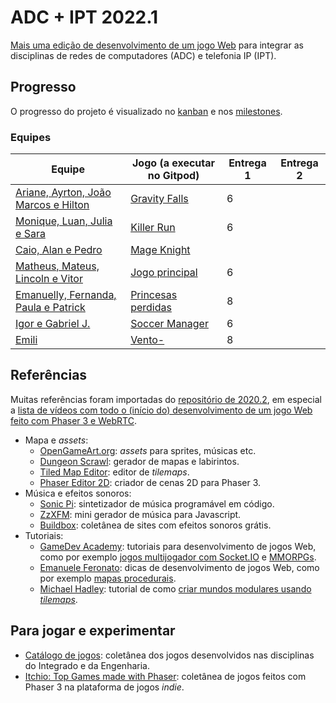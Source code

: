 # ADC + IPT 2022.1

[Mais uma edição de desenvolvimento de um jogo Web](https://boidacarapreta.github.io) para integrar as disciplinas de redes de computadores (ADC) e telefonia IP (IPT).

## Progresso

O progresso do projeto é visualizado no [kanban](//github.com/boidacarapreta/adcipt20221/projects/1?fullscreen=true) e nos [milestones](//github.com/boidacarapreta/adcipt20221/milestones?direction=asc&sort=due_date&state=open).

### Equipes

| Equipe                                                                 | Jogo (a executar no Gitpod)                                                                | Entrega 1 | Entrega 2 |
| ---------------------------------------------------------------------- | ------------------------------------------------------------------------------------------ | --------- | --------- |
| [Ariane, Ayrton, João Marcos e Hilton](https://github.com/ifscgf)      | [Gravity Falls](https://gitpod.io/#https://github.com/ifscgf/Gravity-Falls)                | 6         |           |
| [Monique, Luan, Julia e Sara](https://github.com/C-K-R-S)              | [Killer Run](https://gitpod.io/#https://github.com/C-K-R-S/Killer-Run)                     | 6         |           |
| [Caio, Alan e Pedro](https://github.com/El-Gato-Gordo)                 | [Mage Knight](https://gitpod.io/#https://github.com/El-Gato-Gordo/MageKnight)              |           |           |
| [Matheus, Mateus, Lincoln e Vitor](https://github.com/whatsapp22)      | [Jogo principal](https://gitpod.io/#https://github.com/whatsapp22/Jogo-principal)          | 6         |           |
| [Emanuelly, Fernanda, Paula e Patrick](https://github.com/four-landia) | [Princesas perdidas](https://gitpod.io/#https://github.com/four-landia/Princesas-perdidas) | 8         |           |
| [Igor e Gabriel J.](https://github.com/gabgilds)                       | [Soccer Manager](https://gitpod.io/#https://github.com/gabgilds/Soccer-Manager)            | 6         |           |
| [Emili](https://github.com/E-M-I-L-I)                                  | [Vento-](https://gitpod.io/#https://github.com/E-M-I-L-I/Vento-)                           | 8         |           |

## Referências

Muitas referências foram importadas do [repositório de 2020.2](https:////github.com/boidacarapreta/arc20202), em especial a [lista de vídeos com todo o (início do) desenvolvimento de um jogo Web feito com Phaser 3 e WebRTC](https://www.youtube.com/watch?v=fx4JN1QqtPc&list=PLje9mMro7hT0pDZWroVNyg-YbBGhJNsxU).

- Mapa e _assets_:
  - [OpenGameArt.org](https://opengameart.org/): _assets_ para sprites, músicas etc.
  - [Dungeon Scrawl](https://dungeonscrawl.com/): gerador de mapas e labirintos.
  - [Tiled Map Editor](https://www.mapeditor.org/): editor de _tilemaps_.
  - [Phaser Editor 2D](https://github.com/PhaserEditor2D/PhaserEditor): criador de cenas 2D para Phaser 3.
- Música e efeitos sonoros:
  - [Sonic Pi](https://sonic-pi.net/): sintetizador de música programável em código.
  - [ZzXFM](https://keithclark.co.uk/articles/zzfxm/): mini gerador de música para Javascript.
  - [Buildbox](https://www.buildbox.com/13-places-to-find-free-game-sound-effects/): coletânea de sites com efeitos sonoros grátis.
- Tutoriais:
  - [GameDev Academy](https://gamedevacademy.org/): tutoriais para desenvolvimento de jogos Web, como por exemplo [jogos multijogador com Socket.IO](https://gamedevacademy.org/create-a-basic-multiplayer-game-in-phaser-3-with-socket-io-part-1/) e [MMORPGs](https://phasertutorials.com/how-to-create-a-phaser-3-mmorpg-part-1/).
  - [Emanuele Feronato](https://www.emanueleferonato.com/): dicas de desenvolvimento de jogos Web, como por exemplo [mapas procedurais](https://www.emanueleferonato.com/2019/01/29/javascript-procedural-dungeon-generator-found-on-github-fixed-a-bit-and-about-to-be-expanded/).
  - [Michael Hadley](https://medium.com/@michaelwesthadley): tutorial de como [criar mundos modulares usando _tilemaps_](https://medium.com/@michaelwesthadley/modular-game-worlds-in-phaser-3-tilemaps-1-958fc7e6bbd6).

## Para jogar e experimentar

- [Catálogo de jogos](https://github.com/boidacarapreta/catalogo-de-jogos): coletânea dos jogos desenvolvidos nas disciplinas do Integrado e da Engenharia.
- [Itchio: Top Games made with Phaser](https://itch.io/games/made-with-phaser): coletânea de jogos feitos com Phaser 3 na plataforma de jogos _indie_.
